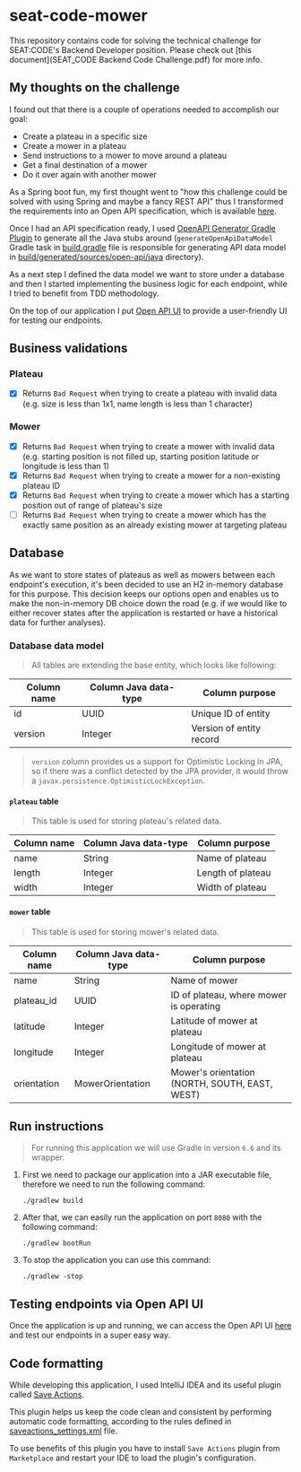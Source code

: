 # seat-code-mower
This repository contains code for solving the technical challenge for SEAT:CODE's Backend Developer position.
Please check out [this document](SEAT_CODE Backend Code Challenge.pdf) for more info.

## My thoughts on the challenge
I found out that there is a couple of operations needed to accomplish our goal:
- Create a plateau in a specific size
- Create a mower in a plateau
- Send instructions to a mower to move around a plateau
- Get a final destination of a mower
- Do it over again with another mower

As a Spring boot fun, my first thought went to "how this challenge could be solved with using Spring and maybe 
a fancy REST API" thus I transformed the requirements into an Open API specification, which is available [here](etc/open-api/specs/mower-api.yml).

Once I had an API specification ready, I used [OpenAPI Generator Gradle Plugin](https://github.com/OpenAPITools/openapi-generator/tree/master/modules/openapi-generator-gradle-plugin)
to generate all the Java stubs around (`generateOpenApiDataModel` Gradle task in [build.gradle](build.gradle) file 
is responsible for generating API data model in [build/generated/sources/open-api/java](build/generated/sources/open-api/java) directory).

As a next step I defined the data model we want to store under a database and then I started implementing 
the business logic for each endpoint, while I tried to benefit from TDD methodology.

On the top of our application I put [Open API UI](https://github.com/springfox/springfox) to provide 
a user-friendly UI for testing our endpoints.

## Business validations
### Plateau
- [X] Returns `Bad Request` when trying to create a plateau with invalid data (e.g. size is less than 1x1, name length is less than 1 character)

### Mower
- [X] Returns `Bad Request` when trying to create a mower with invalid data (e.g. starting position is not filled up, starting position latitude or longitude is less than 1)
- [x] Returns `Bad Request` when trying to create a mower for a non-existing plateau ID
- [x] Returns `Bad Request` when trying to create a mower which has a starting position out of range of plateau's size
- [ ] Returns `Bad Request` when trying to create a mower which has the exactly same position as an already existing mower at targeting plateau

## Database
As we want to store states of plateaus as well as mowers between each endpoint's execution, it's been decided to use
an H2 in-memory database for this purpose. This decision keeps our options open and enables us to make the non-in-memory
DB choice down the road (e.g. if we would like to either recover states after the application is restarted 
or have a historical data for further analyses).

### Database data model
> All tables are extending the base entity, which looks like following:

| Column name       | Column Java data-type | Column purpose                                            |
|-------------------|-----------------------|-----------------------------------------------------------|
| id                | UUID                  | Unique ID of entity                                       |
| version           | Integer               | Version of entity record                                  |

> `version` column provides us a support for Optimistic Locking in JPA, so if there was a conflict detected 
> by the JPA provider, it would throw a `javax.persistence.OptimisticLockException`.

#### `plateau` table
> This table is used for storing plateau's related data.

| Column name       | Column Java data-type | Column purpose                                            |
|-------------------|-----------------------|-----------------------------------------------------------|
| name              | String                | Name of plateau                                           |
| length            | Integer               | Length of plateau                                         |
| width             | Integer               | Width of plateau                                          |

#### `mower` table
> This table is used for storing mower's related data.

| Column name       | Column Java data-type | Column purpose                                          |
|-------------------|-----------------------|---------------------------------------------------------|
| name              | String                | Name of mower                                           |
| plateau_id        | UUID                  | ID of plateau, where mower is operating                 |
| latitude          | Integer               | Latitude of mower at plateau                            |
| longitude         | Integer               | Longitude of mower at plateau                           |
| orientation       | MowerOrientation      | Mower's orientation (NORTH, SOUTH, EAST, WEST)          |

## Run instructions
> For running this application we will use Gradle in version `6.6` and its wrapper.

1. First we need to package our application into a JAR executable file, therefore we need to run the following command:
    ```
    ./gradlew build
    ```

2. After that, we can easily run the application on port `8080` with the following command:
    ```
    ./gradlew bootRun
    ```

3. To stop the application you can use this command:
    ```
    ./gradlew -stop
    ```

## Testing endpoints via Open API UI
Once the application is up and running, we can access the Open API UI [here](http://localhost:8080/swagger-ui/index.html) 
and test our endpoints in a super easy way.

## Code formatting
While developing this application, I used IntelliJ IDEA and its useful plugin called [Save Actions](https://plugins.jetbrains.com/plugin/7642-save-actions).

This plugin helps us keep the code clean and consistent by performing automatic code formatting, 
according to the rules defined in [saveactions_settings.xml](.idea/saveactions_settings.xml) file.

To use benefits of this plugin you have to install `Save Actions` plugin from `Marketplace` 
and restart your IDE to load the plugin's configuration.
